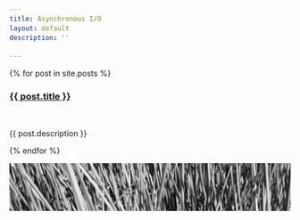 ```yaml
---
title: Asynchronous I/O
layout: default
description: ''

---
```

{% for post in site.posts %}

<h3> <a href="{{ post.url }}">{{ post.title }}</a></h3><br> 

{{ post.description }}

{% endfor %}

![](/uploads/grass_banner.JPG)